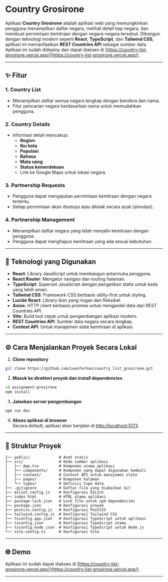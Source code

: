 # Country Grosirone

Aplikasi **Country Grosirone** adalah aplikasi web yang memungkinkan pengguna menampilkan daftar negara, 
melihat detail tiap negara, dan membuat permintaan kemitraan dengan negara-negara tersebut. 
Dibangun dengan teknologi modern seperti **React**, **TypeScript**, dan **Tailwind CSS**, 
aplikasi ini memanfaatkan **REST Countries API** sebagai sumber data. 
Aplikasi ini sudah dideploy dan dapat diakses di [https://country-list-grosirone.vercel.app/](https://country-list-grosirone.vercel.app/).

---

## ✨ Fitur

### 1. **Country List**
- Menampilkan daftar semua negara lengkap dengan bendera dan nama.
- Fitur pencarian negara berdasarkan nama untuk memudahkan pengguna.

### 2. **Country Details**
- Informasi detail mencakup:
  - **Region**
  - **Ibu kota**
  - **Populasi**
  - **Bahasa**
  - **Mata uang**
  - **Status kemerdekaan**
  - Link ke Google Maps untuk lokasi negara.

### 3. **Partnership Requests**
- Pengguna dapat mengajukan permintaan kemitraan dengan negara tertentu.
- Setiap permintaan akan disetujui atau ditolak secara acak (simulasi).

### 4. **Partnership Management**
- Menampilkan daftar negara yang telah menjalin kemitraan dengan pengguna.
- Pengguna dapat menghapus kemitraan yang ada sesuai kebutuhan.

---

## 🚀 Teknologi yang Digunakan

- **React**: Library JavaScript untuk membangun antarmuka pengguna.
- **React Router**: Mengatur navigasi dan routing halaman.
- **TypeScript**: Superset JavaScript dengan pengetikan statis untuk kode yang lebih aman.
- **Tailwind CSS**: Framework CSS berbasis utility-first untuk styling.
- **Lucide React**: Library ikon yang ringan dan fleksibel.
- **Axios**: HTTP client berbasis promise untuk mengambil data dari REST Countries API.
- **Vite**: Build tool cepat untuk pengembangan aplikasi modern.
- **REST Countries API**: Sumber data negara secara lengkap.
- **Context API**: Untuk manajemen state kemitraan di aplikasi.

---

## ⚙️ Cara Menjalankan Proyek Secara Lokal

1. **Clone repository**
```bash
git clone https://github.com/Leonfarhan/country_list_grosirone.git
```

2. **Masuk ke direktori proyek dan install dependencies**
```bash
cd assignment-grosirone  
npm install  
```

3. **Jalankan server pengembangan**
```bash
npm run dev  
```

4. **Akses aplikasi di browser**  
   Secara default, aplikasi akan berjalan di [http://localhost:5173](http://localhost:5173).

---

## 📁 Struktur Proyek

```plaintext
├── public/             # Aset statis  
├── src/                # Kode sumber aplikasi  
│   ├── App.tsx         # Komponen utama aplikasi  
│   ├── components/     # Komponen yang dapat digunakan kembali  
│   ├── context/        # Context API untuk manajemen state  
│   ├── pages/          # Komponen halaman  
│   └── types/          # Definisi tipe data  
├── .gitignore          # Daftar file yang diabaikan Git  
├── eslint.config.js    # Konfigurasi ESLint  
├── index.html          # HTML utama aplikasi  
├── package-lock.json   # Lock file untuk npm dependencies  
├── package.json        # Konfigurasi proyek  
├── postcss.config.js   # Konfigurasi PostCSS  
├── tailwind.config.js  # Konfigurasi Tailwind CSS  
├── tsconfig.app.json   # Konfigurasi TypeScript untuk aplikasi  
├── tsconfig.json       # Konfigurasi TypeScript utama  
├── tsconfig.node.json  # Konfigurasi TypeScript untuk Node.js  
└── vite.config.ts      # Konfigurasi Vite  
```

---

## 🌐 Demo
Aplikasi ini sudah dapat diakses di [https://country-list-grosirone.vercel.app/](https://country-list-grosirone.vercel.app/).

---